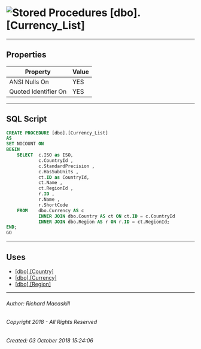 #### 



# ![Stored Procedures](../../../../Images/StoredProcedure32.png) [dbo].[Currency_List]

---

## <a name="#properties"></a>Properties

| Property | Value |
|---|---|
| ANSI Nulls On | YES |
| Quoted Identifier On | YES |


---

## <a name="#sqlscript"></a>SQL Script

```sql
CREATE PROCEDURE [dbo].[Currency_List]
AS
SET NOCOUNT ON
BEGIN
    SELECT  c.ISO as ISO,
            c.CountryId ,
            c.StandardPrecision ,
            c.HasSubUnits ,
            ct.ID as CountryId,
            ct.Name ,
            ct.RegionId ,
            r.ID ,
            r.Name ,
            r.ShortCode
    FROM    dbo.Currency AS c
            INNER JOIN dbo.Country AS ct ON ct.ID = c.CountryId
            INNER JOIN dbo.Region AS r ON r.ID = ct.RegionId;
END;
GO

```


---

## <a name="#uses"></a>Uses

* [[dbo].[Country]](../../Tables/Country.md)
* [[dbo].[Currency]](../../Tables/Currency.md)
* [[dbo].[Region]](../../Tables/Region.md)


---

###### Author:  Richard Macaskill

###### Copyright 2018 - All Rights Reserved

###### Created: 03 October 2018 15:24:06

